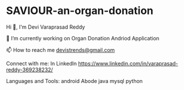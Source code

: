 # SAVIOUR-an-organ-donation

Hi 👋, I'm Devi Varaprasad Reddy


🔭 I’m currently working on Organ Donation Andriod Application

📫 How to reach me devistrends@gmail.com

Connect with me: In Linkedln https://www.linkedin.com/in/varaprasad-reddy-369238232/

Languages and Tools:
android
Abode
java
mysql
python

